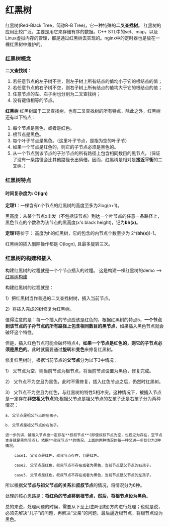 # 红黑树
红黑树(Red-Black Tree，简称R-B Tree)，它一种特殊的**二叉查找树**。
红黑树的应用比较广泛，主要是用它来存储有序的数据。C++ STL中的set、map，以及Linux虚拟内存的管理，都是通过红黑树去实现的。nginx中的定时器也是放在一棵红黑树中维护的。

### 红黑树概念
**二叉查找树**： 
1. 若任意节点的左子树不空，则左子树上所有结点的值均小于它的根结点的值；
2. 若任意节点的右子树不空，则右子树上所有结点的值均大于它的根结点的值；
3. 任意节点的左、右子树也分别为二叉查找树；
4. 没有键值相等的节点。

**红黑树**
红黑树属于二叉查找树，也有二叉查找树的所有特点，除此之外，红黑树还有以下特点：
1.  每个节点是黑色，或者是红色。
2. 根节点是黑色。
3. 每个叶子节点是黑色。（这里叶子节点，是指为空的叶子节）
4. 如果一个节点是红色的，则它的子节点必须是黑色的。
5. 从一个节点到该节点的子孙节点的所有路径上包含相同数目的黑节点。（保证了没有一条路径会比其他路径长出俩倍。因而，红黑树是相对是**接近平衡**的二叉树。）

### 红黑树特点
#### 时间复杂度为: O(lgn)
**定理1**：一棵含有n个节点的红黑树的高度至多为2log(n+1)。

黑高度：从某个节点x出发（不包括该节点）到达一个叶节点的任意一条路径上，黑色节点的个数称为该节点的黑高度(x's black height)，记为**bh(x)**。

**定理1**等价于： 高度为h的红黑树，它的包含的内节点个数至少为 2^(**bh(x)**)-1。

红黑树的插入删除操作都是 O(logn), 且最多旋转三次。

### 红黑树的构建和插入
构建红黑树的过程就是一个个节点插入的过程。 
这是构建一棵红黑树的demo --> [红黑树构建](https://github.com/yuyilei/Algorithms/blob/master/C%2B%2B/insert-red-and-black-tree.cpp)

构建红黑树的过程就是：

1）把红黑树当作普通的二叉查找树树，插入当前节点。

2）将插入完成的树修复为红黑树。 

值得注意的是：每一个插入的节点应该是红色的，根据红黑树的特点5，**一个节点到该节点的子孙节点的所有路径上包含相同数目的黑节点**，如果插入黑色节点就会破坏这个特性。 

但是，插入红色节点可能会破坏特点4，**如果一个节点是红色的，则它的子节点必须是黑色的**。此时就需要通过**旋转**和**变色**来修复红黑树。 

修复红黑树时，根据当前节点的**父节点**分为以下3中情况：

1） 父节点为空，则当前节点为根节点，将当前节点设置为黑色，修复完成。

2） 父节点不为空且为黑色，此时不需修复，插入红色节点之后，仍然时红黑树。

3） 父节点不为空且为红色，与红黑树的特性5相冲突。这种情况下，被插入节点是一定存在**非空祖父节点**的;根据父节点是祖父节点的左孩子还是右孩子分为两种情况：
    
    a. 父节点是祖父节点的左孩子。
    
    b. 父节点是祖父节点的右孩子。 
    
    进一步的讲，被插入节点也一定存在**叔叔节点**(即使叔叔节点为空，也视之为存在，空节点本身就是黑色节点)。依据**叔叔节点**的情况，上面的两种情况的每一种又进一步划分为3种情况。
    
        case1. 父节点是红色，叔叔节点存在，且是红色。
        
        case2. 父节点是红色，叔叔节点不存在或者为黑色，当前节点是父节点的右孩子。
        
        case3. 父节点是红色，叔叔节点不存在或者为黑色，当前节点是父节点的左孩子。 

所以根据**父节点与祖父节点的关系**和**叔叔节点**的情况，将情况分为6种。

处理的核心思路是：**将红色的节点移到根节点，然后，将根节点设为黑色**。 

总的来说，处理问题的时候，需要从下至上(由叶到根)方向进行处理；也就是说，必须先解决“儿子”的问题，再解决“父亲”的问题，最后逼近根节点，将根节点设为黑色。


